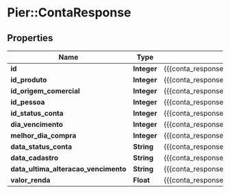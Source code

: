 # Pier::ContaResponse

## Properties
Name | Type | Description | Notes
------------ | ------------- | ------------- | -------------
**id** | **Integer** | {{{conta_response_id_value}}} | [optional] 
**id_produto** | **Integer** | {{{conta_response_id_produto_value}}} | [optional] 
**id_origem_comercial** | **Integer** | {{{conta_response_id_origem_comercial_value}}} | [optional] 
**id_pessoa** | **Integer** | {{{conta_response_id_pessoa_value}}} | [optional] 
**id_status_conta** | **Integer** | {{{conta_response_id_status_conta_value}}} | [optional] 
**dia_vencimento** | **Integer** | {{{conta_response_dia_vencimento_value}}} | [optional] 
**melhor_dia_compra** | **Integer** | {{{conta_response_melhor_dia_compra_value}}} | [optional] 
**data_status_conta** | **String** | {{{conta_response_data_status_conta_value}}} | [optional] 
**data_cadastro** | **String** | {{{conta_response_data_cadastro_value}}} | [optional] 
**data_ultima_alteracao_vencimento** | **String** | {{{conta_response_data_ultima_alteracao_vencimento_value}}} | [optional] 
**valor_renda** | **Float** | {{{conta_response_valor_renda_value}}} | [optional] 


